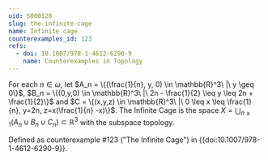 ```yaml
---
uid: S000120
slug: the-infinite-cage
name: Infinite cage
counterexamples_id: 123
refs:
  - doi: 10.1007/978-1-4612-6290-9
    name: Counterexamples in Topology
---
```

For each $n \in \omega$, let $A_n = \{(\frac{1}{n}, y, 0) \in \mathbb{R}^3\ |\ y \geq 0\}$, $B_n = \{(0,y,0) \in \mathbb{R}^3\ |\ 2n - \frac{1}{2} \leq y \leq 2n + \frac{1}{2}\}$ and $C = \{(x,y,z) \in \mathbb{R}^3\ |\ 0 \leq x \leq \frac{1}{n}, y=2n, z=x(\frac{1}{n} -x)\}$. The Infinite Cage is the space $X = \bigcup_{n \geq 1} (A_n \cup B_n \cup C_n) \subset \mathbb{R}^3$ with the subspace topology.

Defined as counterexample #123 ("The Infinite Cage")
in {{doi:10.1007/978-1-4612-6290-9}}.
